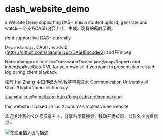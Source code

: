 # dash_website_demo
a Website Demo supporting DASH media content upload, generate and watch.一个支持DASH内容上传、生成、观看的网站示例。

dont support live DASH currently

Dependencies:
DASHEncoder2 (https://github.com/zhanghuicuc/DASHEncoder2) and FFmpeg 

Note: change url in VideoTranscoderThread.java@copyReports and index.jsp@setDataXML for your own url if you want to presentation related log during client playback

张晖
Hui Zhang
中国传媒大学/数字电视技术
Communication University of China/Digital Video Technology

zhanghuicuc@gmail.com
http://blog.csdn.net/nonmarking

this website is based on Lei Xiaohua's simplest video website

欢迎关注我的公众号灰度五十，分享各类音视频、移动开发知识，以及名企内推信息~

![在这里插入图片描述](https://img-blog.csdnimg.cn/20181222184847599.jpg)

